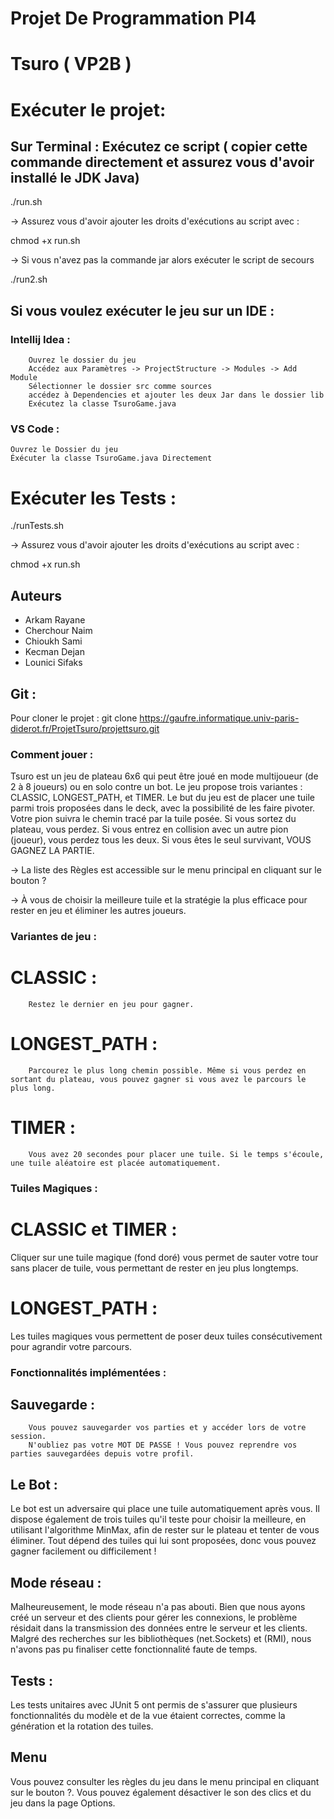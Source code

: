 # Projet De Programmation PI4 

# Tsuro ( VP2B )

# Exécuter le projet: 

## Sur Terminal : Exécutez ce script ( copier cette commande directement et assurez vous d'avoir installé le JDK Java) 
./run.sh 

-> Assurez vous d'avoir ajouter les droits d'exécutions au script avec :

chmod +x run.sh

-> Si vous n'avez pas la commande jar alors exécuter le script de secours 

./run2.sh


## Si vous voulez exécuter le jeu sur un IDE :

### Intellij Idea : 
        Ouvrez le dossier du jeu 
        Accédez aux Paramètres -> ProjectStructure -> Modules -> Add Module 
        Sélectionner le dossier src comme sources
        accédez à Dependencies et ajouter les deux Jar dans le dossier lib
        Exécutez la classe TsuroGame.java

### VS Code :
    Ouvrez le Dossier du jeu 
    Éxécuter la classe TsuroGame.java Directement 

# Exécuter les Tests :
./runTests.sh

-> Assurez vous d'avoir ajouter les droits d'exécutions au script avec :

chmod +x run.sh


## Auteurs
 - Arkam Rayane 
 - Cherchour Naim
 - Chioukh Sami
 - Kecman Dejan
 - Lounici Sifaks 

## Git :

Pour cloner le projet :
        git clone https://gaufre.informatique.univ-paris-diderot.fr/ProjetTsuro/projettsuro.git


### Comment jouer :

Tsuro est un jeu de plateau 6x6 qui peut être joué en mode multijoueur (de 2 à 8 joueurs) ou en solo contre un bot. 
Le jeu propose trois variantes : CLASSIC, LONGEST_PATH, et TIMER. Le but du jeu est de placer une tuile parmi trois proposées dans le deck,
avec la possibilité de les faire pivoter. Votre pion suivra le chemin tracé par la tuile posée. 
Si vous sortez du plateau, vous perdez. 
Si vous entrez en collision avec un autre pion (joueur), vous perdez tous les deux.
Si vous êtes le seul survivant, VOUS GAGNEZ LA PARTIE.

-> La liste des Règles est accessible sur le menu principal en cliquant sur le bouton ?

-> À vous de choisir la meilleure tuile et la stratégie la plus efficace pour rester en jeu 
   et éliminer les autres joueurs.


### Variantes de jeu :

# CLASSIC :
        Restez le dernier en jeu pour gagner.
# LONGEST_PATH : 
        Parcourez le plus long chemin possible. Même si vous perdez en sortant du plateau, vous pouvez gagner si vous avez le parcours le plus long.

# TIMER :
        Vous avez 20 secondes pour placer une tuile. Si le temps s'écoule, une tuile aléatoire est placée automatiquement.


### Tuiles Magiques :

# CLASSIC et TIMER : 
Cliquer sur une tuile magique (fond doré) vous permet de sauter votre tour sans placer de tuile, vous permettant de rester en jeu plus longtemps.

# LONGEST_PATH : 
Les tuiles magiques vous permettent de poser deux tuiles consécutivement pour agrandir votre parcours.


### Fonctionnalités implémentées :

## Sauvegarde :
        Vous pouvez sauvegarder vos parties et y accéder lors de votre session. 
        N'oubliez pas votre MOT DE PASSE ! Vous pouvez reprendre vos parties sauvegardées depuis votre profil.

## Le Bot :
Le bot est un adversaire qui place une tuile automatiquement après vous. 
Il dispose également de trois tuiles qu'il teste pour choisir la meilleure, 
en utilisant l'algorithme MinMax, afin de rester sur le plateau et tenter de vous éliminer. 
Tout dépend des tuiles qui lui sont proposées, donc vous pouvez gagner facilement ou difficilement !

## Mode réseau :
Malheureusement, le mode réseau n'a pas abouti. 
Bien que nous ayons créé un serveur et des clients pour gérer les connexions, 
le problème résidait dans la transmission des données entre le serveur et les clients. 
Malgré des recherches sur les bibliothèques (net.Sockets) et (RMI), nous n'avons pas pu 
finaliser cette fonctionnalité faute de temps.

## Tests :
Les tests unitaires avec JUnit 5 ont permis de s'assurer que plusieurs fonctionnalités du modèle et de la vue étaient correctes, 
comme la génération et la rotation des tuiles.

## Menu
Vous pouvez consulter les règles du jeu dans le menu principal en cliquant sur le bouton ?.
Vous pouvez également désactiver le son des clics et du jeu dans la page Options.
        
    
        
    